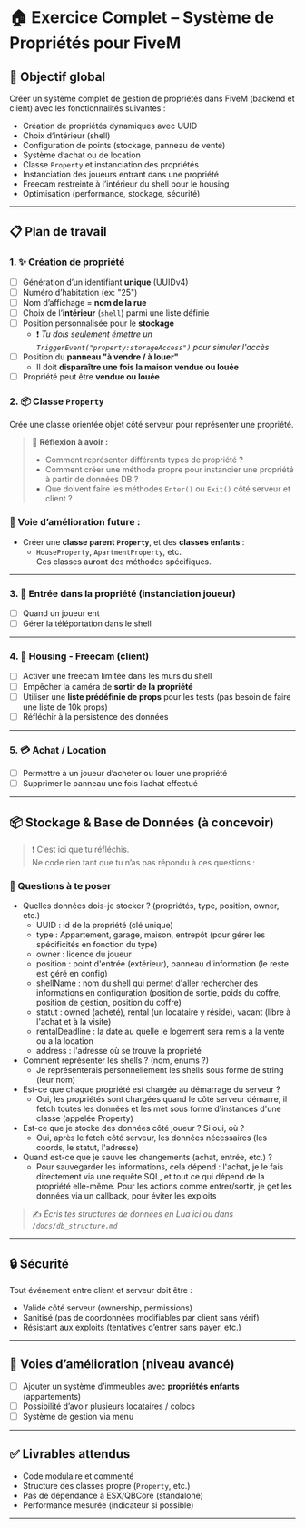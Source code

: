 # 🏠 Exercice Complet – Système de Propriétés pour FiveM

## 🎯 Objectif global

Créer un système complet de gestion de propriétés dans FiveM (backend et client) avec les fonctionnalités suivantes :

- Création de propriétés dynamiques avec UUID
- Choix d’intérieur (shell)
- Configuration de points (stockage, panneau de vente)
- Système d’achat ou de location
- Classe `Property` et instanciation des propriétés
- Instanciation des joueurs entrant dans une propriété
- Freecam restreinte à l’intérieur du shell pour le housing
- Optimisation (performance, stockage, sécurité)

---

## 📋 Plan de travail

### 1. ✨ Création de propriété

- [ ] Génération d’un identifiant **unique** (UUIDv4)
- [ ] Numéro d’habitation (ex: "25")
- [ ] Nom d’affichage = **nom de la rue**
- [ ] Choix de l’**intérieur** (`shell`) parmi une liste définie
- [ ] Position personnalisée pour le **stockage**
  - ❗ *Tu dois seulement émettre un `TriggerEvent("property:storageAccess")` pour simuler l'accès*
- [ ] Position du **panneau "à vendre / à louer"**
  - Il doit **disparaître une fois la maison vendue ou louée**
- [ ] Propriété peut être **vendue ou louée**

### 2. 📦 Classe `Property`

Crée une classe orientée objet côté serveur pour représenter une propriété.

> 🧠 **Réflexion à avoir :**
> - Comment représenter différents types de propriété ?
> - Comment créer une méthode propre pour instancier une propriété à partir de données DB ?
> - Que doivent faire les méthodes `Enter()` ou `Exit()` côté serveur et client ?

### 🔧 Voie d’amélioration future :

- Créer une **classe parent `Property`**, et des **classes enfants** :
  - `HouseProperty`, `ApartmentProperty`, etc.  
  Ces classes auront des méthodes spécifiques.

---

### 3. 🚪 Entrée dans la propriété (instanciation joueur)

- [ ] Quand un joueur ent
- [ ] Gérer la téléportation dans le shell

---

### 4. 🎥 Housing - Freecam (client)

- [ ] Activer une freecam limitée dans les murs du shell
- [ ] Empêcher la caméra de **sortir de la propriété**
- [ ] Utiliser une **liste prédéfinie de props** pour les tests (pas besoin de faire une liste de 10k props)
- [ ] Réfléchir à la persistence des données

---

### 5. 💳 Achat / Location

- [ ] Permettre à un joueur d’acheter ou louer une propriété
- [ ] Supprimer le panneau une fois l’achat effectué

---

## 📦 Stockage & Base de Données (à concevoir)

> ❗ C’est ici que tu réfléchis.  
> Ne code rien tant que tu n’as pas répondu à ces questions :

### 🤔 Questions à te poser

- Quelles données dois-je stocker ? (propriétés, type, position, owner, etc.)
  - UUID : id de la propriété (clé unique)
  - type : Appartement, garage, maison, entrepôt (pour gérer les spécificités en fonction du type)
  - owner : licence du joueur
  - position : point d'entrée (extérieur), panneau d'information (le reste est géré en config)
  - shellName : nom du shell qui permet d'aller rechercher des informations en configuration (position de sortie, poids du coffre, position de gestion, position du coffre)
  - statut : owned (acheté), rental (un locataire y réside), vacant (libre à l'achat et à la visite)
  - rentalDeadline : la date au quelle le logement sera remis a la vente ou a la location 
  - address : l'adresse où se trouve la propriété
- Comment représenter les shells ? (nom, enums ?)
  - Je représenterais personnellement les shells sous forme de string (leur nom)
- Est-ce que chaque propriété est chargée au démarrage du serveur ?
  - Oui, les propriétés sont chargées quand le côté serveur démarre, il fetch toutes les données et les met sous forme d'instances d'une classe (appelée Property)
- Est-ce que je stocke des données côté joueur ? Si oui, où ?
  - Oui, après le fetch côté serveur, les données nécessaires (les coords, le statut, l'adresse)
- Quand est-ce que je sauve les changements (achat, entrée, etc.) ?
  - Pour sauvegarder les informations, cela dépend : l'achat, je le fais directement via une requête SQL, et tout ce qui dépend de la propriété elle-même. Pour les actions comme entrer/sortir, je get les données via un callback, pour éviter les exploits

> ✍️ _Écris tes structures de données en Lua ici ou dans `/docs/db_structure.md`_
---

## 🔒 Sécurité

Tout événement entre client et serveur doit être :
- Validé côté serveur (ownership, permissions)
- Sanitisé (pas de coordonnées modifiables par client sans vérif)
- Résistant aux exploits (tentatives d’entrer sans payer, etc.)

---

## 🔧 Voies d’amélioration (niveau avancé)

- [ ] Ajouter un système d’immeubles avec **propriétés enfants** (appartements)
- [ ] Possibilité d’avoir plusieurs locataires / colocs
- [ ] Système de gestion via menu

---

## ✅ Livrables attendus

- Code modulaire et commenté
- Structure des classes propre (`Property`, etc.)
- Pas de dépendance à ESX/QBCore (standalone)
- Performance mesurée (indicateur si possible)

---
